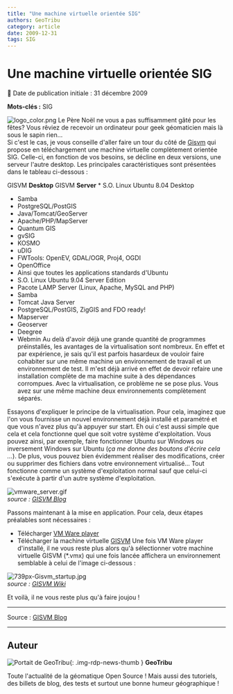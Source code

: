 ```yaml
---
title: "Une machine virtuelle orientée SIG"
authors: GeoTribu
category: article
date: 2009-12-31
tags: SIG
---
```


# Une machine virtuelle orientée SIG


:calendar: Date de publication initiale : 31 décembre 2009

**Mots-clés :** SIG


![logo_color.png](http://geotribu.net//sites/default/files/Tuto/img/Blog/virtual_gis/logo_color.png) Le Père Noël ne vous a pas suffisamment gâté pour les fêtes? Vous rêviez de recevoir un ordinateur pour geek géomaticien mais là sous le sapin rien...  
Si c'est le cas, je vous conseille d'aller faire un tour du côté de [Gisvm](http://gisvm.com/) qui propose en téléchargement une machine virtuelle complètement orientée SIG. Celle-ci, en fonction de vos besoins, se décline en deux versions, une serveur l'autre desktop. Les principales caractéristiques sont présentées dans le tableau ci-dessous :

GISVM **Desktop** GISVM **Server**     * S.O. Linux Ubuntu 8.04 Desktop
* Samba
* PostgreSQL/PostGIS
* Java/Tomcat/GeoServer
* Apache/PHP/MapServer
* Quantum GIS
* gvSIG
* KOSMO
* uDIG
* FWTools: OpenEV, GDAL/OGR, Proj4, OGDI
* OpenOffice
* Ainsi que toutes les applications standards d'Ubuntu
* S.O. Linux Ubuntu 9.04 Server Edition
* Pacote LAMP Server (Linux, Apache, MySQL and PHP)
* Samba
* Tomcat Java Server
* PostgreSQL/PostGIS, ZigGIS and FDO ready!
* Mapserver
* Geoserver
* Deegree
* Webmin
Au delà d'avoir déjà une grande quantité de programmes préinstallés, les avantages de la virtualisation sont nombreux. En effet et par expérience, je sais qu'il est parfois hasardeux de vouloir faire cohabiter sur une même machine un environnement de travail et un environnement de test. Il m'est déjà arrivé en effet de devoir refaire une installation complète de ma machine suite à des dépendances corrompues. Avec la virtualisation, ce problème ne se pose plus. Vous avez sur une même machine deux environnements complètement séparés.

Essayons d'expliquer le principe de la virtualisation. Pour cela, imaginez que l'on vous fournisse un nouvel environnement déjà installé et paramétré et que vous n'avez plus qu'à appuyer sur start. Eh oui c'est aussi simple que cela et cela fonctionne quel que soit votre système d'exploitation. Vous pouvez ainsi, par exemple, faire fonctionner Ubuntu sur Windows ou inversement Windows sur Ubuntu (*ça me donne des boutons d'écrire cela ...*). De plus, vous pouvez bien évidemment réaliser des modifications, créer ou supprimer des fichiers dans votre environnement virtualisé... Tout fonctionne comme un système d'exploitation normal sauf que celui-ci s'exécute à partir d'un autre système d'exploitation.

![vmware_server.gif](/sites/default/files/Tuto/img/Blog/virtual_gis/vmware_server.gif)  
*source : [GISVM Blog](http://www.gisvm.com/blog/?p=207)*

Passons maintenant à la mise en application. Pour cela, deux étapes préalables sont nécessaires :

* Télécharger [VM Ware player](http://www.vmware.com/download/player/)
* Télécharger la machine virtuelle [GISVM](http://gisvm.com/download.html)
Une fois VM Ware player d'installé, il ne vous reste plus alors qu'à sélectionner votre machine virtuelle GISVM (*.vmx) qui une fois lancée affichera un environnement semblable à celui de l'image ci-dessous :

![739px-Gisvm_startup.jpg](/sites/default/files/Tuto/img/Blog/virtual_gis/739px-Gisvm_startup.jpg)  
*source : [GISVM Wiki](http://gisvm.com/wiki/index.php?title=GISVM_Desktop)*

Et voilà, il ne vous reste plus qu'à faire joujou !

-----------------------  
Source : [GISVM Blog](http://www.gisvm.com/blog/?p=207)



----

## Auteur

![Portait de GeoTribu](https://cdn.geotribu.fr/images/internal/charte/geotribu\_logo\_64x64.png){: .img-rdp-news-thumb }
**GeoTribu**

Toute l'actualité de la géomatique Open Source ! Mais aussi des tutoriels, des billets de blog, des tests et surtout une bonne humeur géographique !
